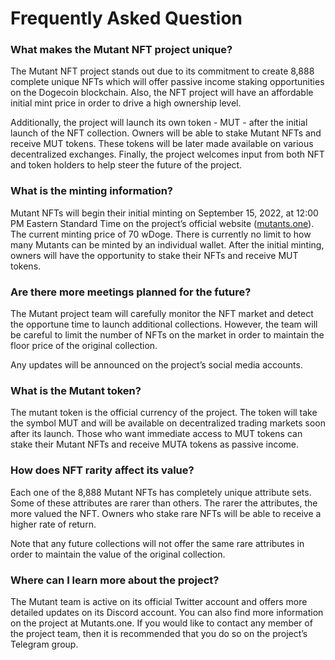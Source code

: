 # Frequently Asked Question

### What makes the Mutant NFT project unique?

The Mutant NFT project stands out due to its commitment to create 8,888 complete unique NFTs which will offer passive income staking opportunities on the Dogecoin blockchain. Also, the NFT project will have an affordable initial mint price in order to drive a high ownership level.

Additionally, the project will launch its own token - MUT - after the initial launch of the NFT collection. Owners will be able to stake Mutant NFTs and receive MUT tokens. These tokens will be later made available on various decentralized exchanges. Finally, the project welcomes input from both NFT and token holders to help steer the future of the project.



### What is the minting information?

Mutant NFTs will begin their initial minting on September 15, 2022, at 12:00 PM Eastern Standard Time on the project’s official website ([mutants.one](https://mutants.one/)). The current minting price of 70 wDoge. There is currently no limit to how many Mutants can be minted by an individual wallet. After the initial minting, owners will have the opportunity to stake their NFTs and receive MUT tokens.



### Are there more meetings planned for the future?

The Mutant project team will carefully monitor the NFT market and detect the opportune time to launch additional collections. However, the team will be careful to limit the number of NFTs on the market in order to maintain the floor price of the original collection.&#x20;

Any updates will be announced on the project’s social media accounts.



### What is the Mutant token?

The mutant token is the official currency of the project. The token will take the symbol MUT and will be available on decentralized trading markets soon after its launch. Those who want immediate access to MUT tokens can stake their Mutant NFTs and receive MUTA tokens as passive income.



### How does NFT rarity affect its value?

Each one of the 8,888 Mutant NFTs has completely unique attribute sets. Some of these attributes are rarer than others. The rarer the attributes, the more valued the NFT. Owners who stake rare NFTs will be able to receive a higher rate of return.&#x20;

Note that any future collections will not offer the same rare attributes in order to maintain the value of the original collection.



### Where can I learn more about the project?

The Mutant team is active on its official Twitter account and offers more detailed updates on its Discord account. You can also find more information on the project at Mutants.one. If you would like to contact any member of the project team, then it is recommended that you do so on the project’s Telegram group.
